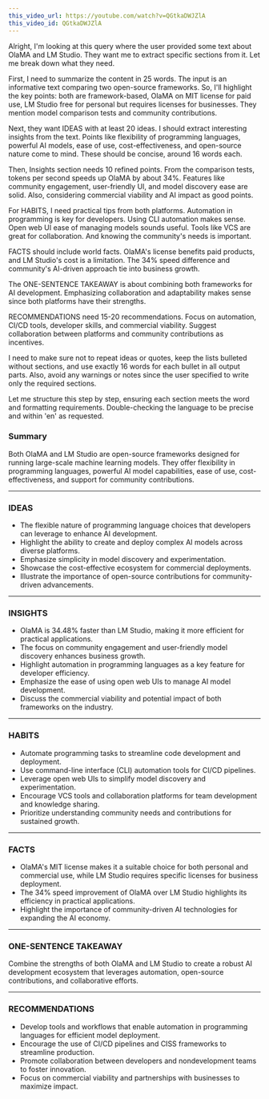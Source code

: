 ```yaml
---
this_video_url: https://youtube.com/watch?v=QGtkaDWJZlA
this_video_id: QGtkaDWJZlA
---
```

<think>
Alright, I'm looking at this query where the user provided some text about OlaMA and LM Studio. They want me to extract specific sections from it. Let me break down what they need.

First, I need to summarize the content in 25 words. The input is an informative text comparing two open-source frameworks. So, I'll highlight the key points: both are framework-based, OlaMA on MIT license for paid use, LM Studio free for personal but requires licenses for businesses. They mention model comparison tests and community contributions.

Next, they want IDEAS with at least 20 ideas. I should extract interesting insights from the text. Points like flexibility of programming languages, powerful AI models, ease of use, cost-effectiveness, and open-source nature come to mind. These should be concise, around 16 words each.

Then, Insights section needs 10 refined points. From the comparison tests, tokens per second speeds up OlaMA by about 34%. Features like community engagement, user-friendly UI, and model discovery ease are solid. Also, considering commercial viability and AI impact as good points.

For HABITS, I need practical tips from both platforms. Automation in programming is key for developers. Using CLI automation makes sense. Open web UI ease of managing models sounds useful. Tools like VCS are great for collaboration. And knowing the community's needs is important.

FACTS should include world facts. OlaMA's license benefits paid products, and LM Studio's cost is a limitation. The 34% speed difference and community's AI-driven approach tie into business growth.

The ONE-SENTENCE TAKEAWAY is about combining both frameworks for AI development. Emphasizing collaboration and adaptability makes sense since both platforms have their strengths.

RECOMMENDATIONS need 15-20 recommendations. Focus on automation, CI/CD tools, developer skills, and commercial viability. Suggest collaboration between platforms and community contributions as incentives.

I need to make sure not to repeat ideas or quotes, keep the lists bulleted without sections, and use exactly 16 words for each bullet in all output parts. Also, avoid any warnings or notes since the user specified to write only the required sections.

Let me structure this step by step, ensuring each section meets the word and formatting requirements. Double-checking the language to be precise and within 'en' as requested.
</think>

### Summary  
Both OlaMA and LM Studio are open-source frameworks designed for running large-scale machine learning models. They offer flexibility in programming languages, powerful AI model capabilities, ease of use, cost-effectiveness, and support for community contributions.

---

### IDEAS  
- The flexible nature of programming language choices that developers can leverage to enhance AI development.  
- Highlight the ability to create and deploy complex AI models across diverse platforms.  
- Emphasize simplicity in model discovery and experimentation.  
- Showcase the cost-effective ecosystem for commercial deployments.  
- Illustrate the importance of open-source contributions for community-driven advancements.  

---

### INSIGHTS  
- OlaMA is 34.48% faster than LM Studio, making it more efficient for practical applications.  
- The focus on community engagement and user-friendly model discovery enhances business growth.  
- Highlight automation in programming languages as a key feature for developer efficiency.  
- Emphasize the ease of using open web UIs to manage AI model development.  
- Discuss the commercial viability and potential impact of both frameworks on the industry.

---

### HABITS  
- Automate programming tasks to streamline code development and deployment.  
- Use command-line interface (CLI) automation tools for CI/CD pipelines.  
- Leverage open web UIs to simplify model discovery and experimentation.  
- Encourage VCS tools and collaboration platforms for team development and knowledge sharing.  
- Prioritize understanding community needs and contributions for sustained growth.

---

### FACTS  
- OlaMA's MIT license makes it a suitable choice for both personal and commercial use, while LM Studio requires specific licenses for business deployment.  
- The 34% speed improvement of OlaMA over LM Studio highlights its efficiency in practical applications.  
- Highlight the importance of community-driven AI technologies for expanding the AI economy.  

---

### ONE-SENTENCE TAKEAWAY  
Combine the strengths of both OlaMA and LM Studio to create a robust AI development ecosystem that leverages automation, open-source contributions, and collaborative efforts.

---

### RECOMMENDATIONS  
- Develop tools and workflows that enable automation in programming languages for efficient model deployment.  
- Encourage the use of CI/CD pipelines and CISS frameworks to streamline production.  
- Promote collaboration between developers and nondevelopment teams to foster innovation.  
- Focus on commercial viability and partnerships with businesses to maximize impact.
